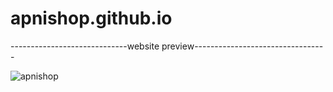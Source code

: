 # apnishop.github.io

-----------------------------website preview---------------------------------

![apnishop](https://user-images.githubusercontent.com/113454708/210628841-1151b181-872f-4c32-b024-f7b50e71813f.png)
